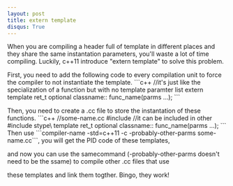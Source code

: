 ```yaml
---
layout: post
title: extern template
disqus: True
---
```


When you are compiling a header full of template in different places and they share the same instantation parameters, you'll waste
a lot of time compiling. Luckily, c++11 introduce "extern template" to solve this problem.
<p>First, you need to add the following code to every compilation unit to force the compiler to not instantiate the template.
```c++
//it's just like the specialization of a function but with no template paramter list
extern template ret_t optional classname:: func_name<specific_type>(parms ...);
```
<p>Then, you need to create a .cc file to store the instantation of these functions.
```c++
//some-name.cc
#include <the-template-header.h>//it can be included in other #include stype\
template ret_t optional classname:: func_name<specific_type>(parms ...);
```
Then use ```compiler-name -std=c++11 -c -probably-other-parms some-name.cc```, you will get the PID code of these templates, 
<p>and now you can use the samecommand (-probably-other-parms doesn't need to be the ssame) to compile other .cc files that use
<p>these templates and link them togther. Bingo, they work!
